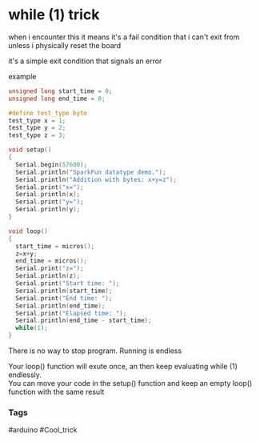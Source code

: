 # while (1) trick

when i encounter this it means it's a fail condition that i can't exit from unless i physically reset the board 

it's a simple exit condition that signals an error 


example 
```c
unsigned long start_time = 0;
unsigned long end_time = 0;

#define test_type byte
test_type x = 1;
test_type y = 2;
test_type z = 3;

void setup() 
{
  Serial.begin(57600);
  Serial.println("SparkFun datatype demo.");
  Serial.println("Addition with bytes: x+y=z");
  Serial.print("x=");
  Serial.println(x);
  Serial.print("y=");
  Serial.println(y);
}

void loop() 
{
  start_time = micros();
  z=x+y;
  end_time = micros();
  Serial.print("z=");
  Serial.println(z);
  Serial.print("Start time: ");
  Serial.println(start_time);
  Serial.print("End time: ");
  Serial.println(end_time);
  Serial.print("Elapsed time: ");
  Serial.println(end_time - start_time);
  while(1);  
}
```

There is no way to stop program. Running is endless

Your loop() function will exute once, an then keep evaluating while (1) endlessly.  
You can move your code in the setup() function and keep an empty loop() function with the same result


### Tags
#arduino 
#Cool_trick 